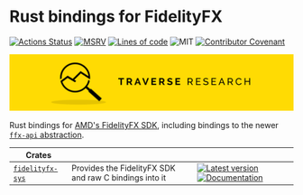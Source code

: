 # Rust bindings for FidelityFX

[![Actions Status](https://github.com/Traverse-Research/fidelityfx-rs/actions/workflows/ci.yml/badge.svg)](https://github.com/Traverse-Research/fidelityfx-rs/actions)
[![MSRV](https://img.shields.io/badge/rustc-1.74.0+-ab6000.svg)](https://blog.rust-lang.org/2023/11/16/Rust-1.74.0.html)
[![Lines of code](https://tokei.rs/b1/github/Traverse-Research/fidelityfx-rs)](https://github.com/Traverse-Research/fidelityfx-rs)
![MIT](https://img.shields.io/badge/license-MIT-blue.svg)
[![Contributor Covenant](https://img.shields.io/badge/contributor%20covenant-v1.4%20adopted-ff69b4.svg)](./CODE_OF_CONDUCT.md)

[![Banner](banner.png)](https://traverseresearch.nl)

Rust bindings for [AMD's FidelityFX SDK], including bindings to the newer [`ffx-api` abstraction].

[AMD's FidelityFX SDK]: https://github.com/GPUOpen-LibrariesAndSDKs/FidelityFX-SDK
[`ffx-api` abstraction]: https://github.com/GPUOpen-LibrariesAndSDKs/FidelityFX-SDK/blob/v1.1.4/docs/getting-started/ffx-api.md

| Crates | | |
| - | - | - |
| [`fidelityfx-sys`](./sys) | Provides the FidelityFX SDK and raw C bindings into it | [![Latest version](https://img.shields.io/crates/v/fidelityfx-sys.svg?logo=rust)](https://crates.io/crates/fidelityfx-sys) [![Documentation](https://docs.rs/fidelityfx-sys/badge.svg)](https://docs.rs/fidelityfx-sys) |

